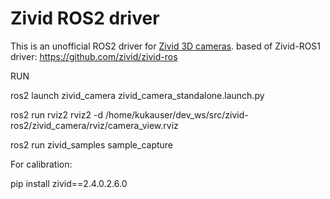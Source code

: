 # Zivid ROS2 driver

This is an unofficial ROS2 driver for [Zivid 3D cameras](https://www.zivid.com/). based of Zivid-ROS1 driver: https://github.com/zivid/zivid-ros

RUN

ros2 launch zivid_camera zivid_camera_standalone.launch.py 

ros2 run rviz2 rviz2 -d /home/kukauser/dev_ws/src/zivid-ros2/zivid_camera/rviz/camera_view.rviz 

ros2 run zivid_samples sample_capture 


For calibration:

pip install zivid==2.4.0.2.6.0
